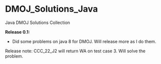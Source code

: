 # DMOJ_Solutions_Java
Java DMOJ Solutions Collection

**Release 0.1:** 

- Did some problems on java 8 for DMOJ. Will release more as I do them.


Release note: CCC_22_J2 will return WA on test case 3. Will solve the problem.
